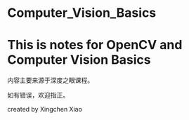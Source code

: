 # Computer_Vision_Basics


# This is notes for OpenCV and Computer Vision Basics

内容主要来源于深度之眼课程。

如有错误，欢迎指正。

created by Xingchen Xiao
